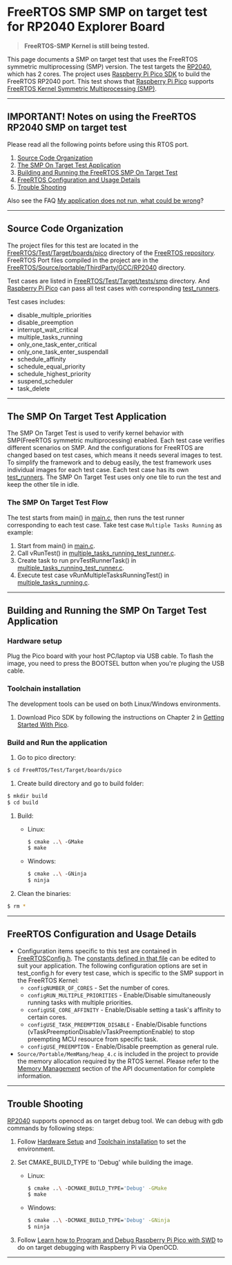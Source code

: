 # FreeRTOS SMP SMP on target test for RP2040 Explorer Board

> **FreeRTOS-SMP Kernel is still being tested.**

This page documents a SMP on target test that uses the FreeRTOS symmetric multiprocessing (SMP) version.
The test targets the [RP2040](https://www.raspberrypi.com/documentation/microcontrollers/rp2040.html), which has 2
cores. The project uses [Raspberry Pi Pico SDK](https://github.com/raspberrypi/pico-sdk) to
build the FreeRTOS RP2040 port. This test shows that [Raspberry Pi Pico](https://www.raspberrypi.com/products/raspberry-pi-pico/)
supports [FreeRTOS Kernel Symmetric Multiprocessing (SMP)](https://github.com/FreeRTOS/FreeRTOS-Kernel/tree/smp).

---

## IMPORTANT! Notes on using the FreeRTOS RP2040 SMP on target test

Please read all the following points before using this RTOS port.

1. [Source Code Organization](#source-code-organization)
1. [The SMP On Target Test Application](#the-smp-on-target-test-application)
1. [Building and Running the FreeRTOS SMP On Target Test](#building-and-running-the-smp-on-target-test-application)
1. [FreeRTOS Configuration and Usage Details](#freertos-configuration-and-usage-details)
1. [Trouble Shooting](#)

Also see the FAQ [My application does not run, what could be wrong](https://www.freertos.org/FAQHelp.html)?

---

## Source Code Organization

The project files for this test are located in the [FreeRTOS/Test/Target/boards/pico](./)
directory of the [FreeRTOS repository](https://github.com/FreeRTOS/FreeRTOS).
FreeRTOS Port files compiled in the project are in the
[FreeRTOS/Source/portable/ThirdParty/GCC/RP2040](../../../../Source/portable/ThirdParty/GCC/RP2040/) directory.

Test cases are listed in [FreeRTOS/Test/Target/tests/smp](../../tests/smp) directory.
And [Raspberry Pi Pico](https://www.raspberrypi.com/products/raspberry-pi-pico/) can pass all test cases with corresponding [test_runners](./tests/smp/).

Test cases includes:

-   disable_multiple_priorities
-   disable_preemption
-   interrupt_wait_critical
-   multiple_tasks_running
-   only_one_task_enter_critical
-   only_one_task_enter_suspendall
-   schedule_affinity
-   schedule_equal_priority
-   schedule_highest_priority
-   suspend_scheduler
-   task_delete

---

## The SMP On Target Test Application

The SMP On Target Test is used to verify kernel behavior with SMP(FreeRTOS symmetric multiprocessing)
enabled. Each test case verifies different scenarios on SMP. And the configurations for FreeRTOS are changed
based on test cases, which means it needs several images to test.
To simplify the framework and to debug easily, the test framework uses individual images for each test case.
Each test case has its own [test_runners](./tests/smp/). The SMP On Target Test uses only one tile to run the
test and keep the other tile in idle.

### The SMP On Target Test Flow

The test starts from main() in [main.c](./main.c), then runs the test runner corresponding to each test case.
Take test case `Multiple Tasks Running` as example:

1. Start from main() in [main.c](./main.c).
1. Call vRunTest() in [multiple_tasks_running_test_runner.c](./tests/smp/multiple_tasks_running/multiple_tasks_running_test_runner.c).
1. Create task to run prvTestRunnerTask() in [multiple_tasks_running_test_runner.c](./tests/smp/multiple_tasks_running/multiple_tasks_running_test_runner.c).
1. Execute test case vRunMultipleTasksRunningTest() in [multiple_tasks_running.c](../../tests/smp/multiple_tasks_running/multiple_tasks_running.c).

---

## Building and Running the SMP On Target Test Application

### Hardware setup

Plug the Pico board with your host PC/laptop via USB cable.
To flash the image, you need to press the BOOTSEL button when you're pluging the USB cable.

### Toolchain installation

The development tools can be used on both Linux/Windows environments.

1. Download Pico SDK by following the instructions on Chapter 2 in [Getting Started With Pico](https://datasheets.raspberrypi.org/pico/getting-started-with-pico.pdf).

### Build and Run the application

1. Go to pico directory:

```sh
$ cd FreeRTOS/Test/Target/boards/pico
```

1. Create build directory and go to build folder:

```sh
$ mkdir build
$ cd build
```

1. Build:

    - Linux:

        ```sh
        $ cmake ..\ -GMake
        $ make
        ```

    - Windows:

        ```sh
        $ cmake ..\ -GNinja
        $ ninja
        ```

1. Clean the binaries:

```sh
$ rm *
```

---

## FreeRTOS Configuration and Usage Details

-   Configuration items specific to this test are contained in
    [FreeRTOSConfig.h](./FreeRTOSConfig.h). The
    [constants defined in that file](https://www.freertos.org/a00110.html) can be
    edited to suit your application. The following configuration options are set in test_config.h
    for every test case, which is specific to the SMP support in the FreeRTOS Kernel:
    -   `configNUMBER_OF_CORES` - Set the number of cores.
    -   `configRUN_MULTIPLE_PRIORITIES` - Enable/Disable simultaneously running tasks with multiple priorities.
    -   `configUSE_CORE_AFFINITY` - Enable/Disable setting a task's affinity to certain cores.
    -   `configUSE_TASK_PREEMPTION_DISABLE` - Enable/Disable functions (vTaskPreemptionDisable/vTaskPreemptionEnable)
        to stop preempting MCU resource from specific task.
    -   `configUSE_PREEMPTION` - Enable/Disable preemption as general rule.
-   `Source/Portable/MemMang/heap_4.c` is included in the project to provide the
    memory allocation required by the RTOS kernel. Please refer to the
    [Memory Management](https://www.freertos.org/a00111.html) section of the API
    documentation for complete information.

---

## Trouble Shooting

[RP2040](https://www.raspberrypi.com/documentation/microcontrollers/rp2040.html) supports openocd as on target debug tool.
We can debug with gdb commands by following steps:

1. Follow [Hardware Setup](#hardware-setup) and [Toolchain installation](#toolchain-installation) to set the environment.
1. Set CMAKE_BUILD_TYPE to 'Debug' while building the image.

    - Linux:

        ```sh
        $ cmake ..\ -DCMAKE_BUILD_TYPE='Debug' -GMake
        $ make
        ```

    - Windows:

        ```sh
        $ cmake ..\ -DCMAKE_BUILD_TYPE='Debug' -GNinja
        $ ninja
        ```

1. Follow [Learn how to Program and Debug Raspberry Pi Pico with SWD](https://www.electronicshub.org/programming-raspberry-pi-pico-with-swd/) to do on target debugging with Raspberry Pi via OpenOCD.

---
